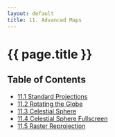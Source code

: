 ```yaml
---
layout: default
title: 11. Advanced Maps
---
```


<h1 class="section-title">{{ page.title }}</h1>

<h2 class="toc-title">Table of Contents</h2>

- [11.1 Standard Projections]({{site.baseurl}}/chapter11/01-projections)
- [11.2 Rotating the Globe]({{site.baseurl}}/chapter11/02-rotating)
- [11.3 Celestial Sphere]({{site.baseurl}}/chapter11/03-celestial-sphere)
- [11.4 Celestial Sphere Fullscreen]({{site.baseurl}}/chapter11/04-fullscreen)
- [11.5 Raster Reprojection]({{site.baseurl}}/chapter11/05-raster)


